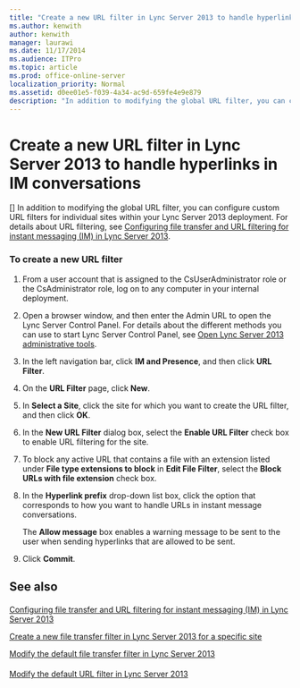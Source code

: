 ```yaml
---
title: "Create a new URL filter in Lync Server 2013 to handle hyperlinks in IM conversations"
ms.author: kenwith
author: kenwith
manager: laurawi
ms.date: 11/17/2014
ms.audience: ITPro
ms.topic: article
ms.prod: office-online-server
localization_priority: Normal
ms.assetid: d0ee01e5-f039-4a34-ac9d-659fe4e9e879
description: "In addition to modifying the global URL filter, you can configure custom URL filters for individual sites within your Lync Server 2013 deployment. For details about URL filtering, see Configuring file transfer and URL filtering for instant messaging (IM) in Lync Server 2013."
---
```


# Create a new URL filter in Lync Server 2013 to handle hyperlinks in IM conversations
[]
In addition to modifying the global URL filter, you can configure custom URL filters for individual sites within your Lync Server 2013 deployment. For details about URL filtering, see [Configuring file transfer and URL filtering for instant messaging (IM) in Lync Server 2013](configuring-file-transfer-and-url-filtering-for-instant-messaging-im.md).
  
### To create a new URL filter

1. From a user account that is assigned to the CsUserAdministrator role or the CsAdministrator role, log on to any computer in your internal deployment.
    
2. Open a browser window, and then enter the Admin URL to open the Lync Server Control Panel. For details about the different methods you can use to start Lync Server Control Panel, see [Open Lync Server 2013 administrative tools](open-lync-server-administrative-tools.md).
    
3. In the left navigation bar, click **IM and Presence**, and then click **URL Filter**.
    
4. On the **URL Filter** page, click **New**.
    
5. In **Select a Site**, click the site for which you want to create the URL filter, and then click **OK**.
    
6. In the **New URL Filter** dialog box, select the **Enable URL Filter** check box to enable URL filtering for the site. 
    
7. To block any active URL that contains a file with an extension listed under **File type extensions to block** in **Edit File Filter**, select the **Block URLs with file extension** check box. 
    
8. In the **Hyperlink prefix** drop-down list box, click the option that corresponds to how you want to handle URLs in instant message conversations. 
    
    The **Allow message** box enables a warning message to be sent to the user when sending hyperlinks that are allowed to be sent. 
    
9. Click **Commit**.
    
## See also

#### 

[Configuring file transfer and URL filtering for instant messaging (IM) in Lync Server 2013](configuring-file-transfer-and-url-filtering-for-instant-messaging-im.md)
  
[Create a new file transfer filter in Lync Server 2013 for a specific site](create-a-new-file-transfer-filter-for-a-specific-site.md)
  
[Modify the default file transfer filter in Lync Server 2013](modify-the-default-file-transfer-filter.md)
#### 

[Modify the default URL filter in Lync Server 2013](modify-the-default-url-filter.md)

